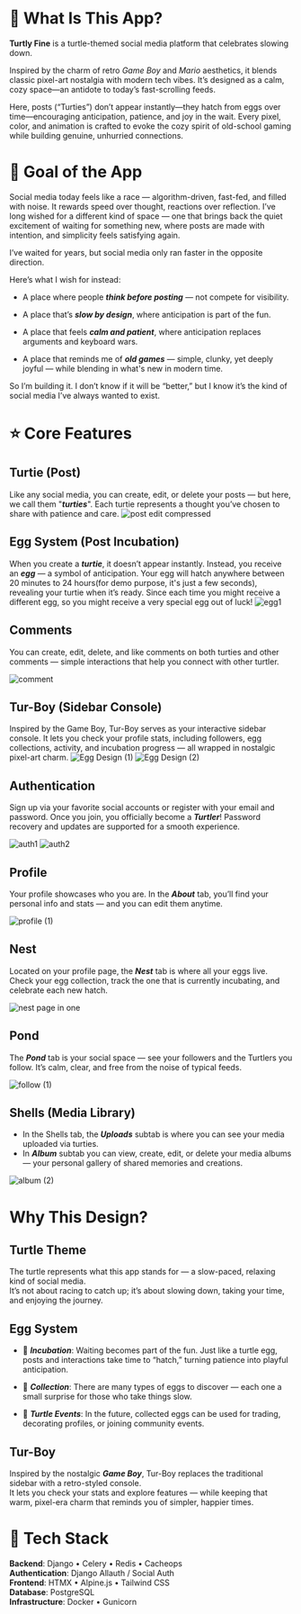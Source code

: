 # 🐢 What Is This App?
**Turtly Fine** is a turtle-themed social media platform that celebrates slowing down.

Inspired by the charm of retro *Game Boy* and *Mario* aesthetics, it blends classic pixel-art nostalgia with modern tech vibes.
It’s designed as a calm, cozy space—an antidote to today’s fast-scrolling feeds.

Here, posts (“Turties”) don’t appear instantly—they hatch from eggs over time—encouraging anticipation, patience, and joy in the wait. Every pixel, color, and animation is crafted to evoke the cozy spirit of old-school gaming while building genuine, unhurried connections.

# 🎯 Goal of the App
Social media today feels like a race — algorithm-driven, fast-fed, and filled with noise. It rewards speed over thought, reactions over reflection. I’ve long wished for a different kind of space — one that brings back the quiet excitement of waiting for something new, where posts are made with intention, and simplicity feels satisfying again.

I’ve waited for years, but social media only ran faster in the opposite direction.

Here’s what I wish for instead:

- A place where people ***think before posting*** — not compete for visibility.

- A place that’s ***slow by design***, where anticipation is part of the fun.

- A place that feels ***calm and patient***, where anticipation replaces arguments and keyboard wars.

- A place that reminds me of ***old games*** — simple, clunky, yet deeply joyful — while blending in what's new in modern time.

So I’m building it.
I don’t know if it will be “better,” but I know it’s the kind of social media I’ve always wanted to exist.


# ⭐ Core Features
## Turtie (Post)
Like any social media, you can create, edit, or delete your posts — but here, we call them "***turties***". Each turtie represents a thought you’ve chosen to share with patience and care.
![post edit compressed](https://github.com/user-attachments/assets/79fda65c-c0b9-484d-b768-e36cce77fc3b)

## Egg System (Post Incubation)
When you create a ***turtie***, it doesn’t appear instantly. Instead, you receive an ***egg*** — a symbol of anticipation. Your egg will hatch anywhere between 20 minutes to 24 hours(for demo purpose, it's just a few seconds), revealing your turtie when it’s ready. Since each time you might receive a different egg, so you might receive a very special egg out of luck!
![egg1](https://github.com/user-attachments/assets/73438658-8748-4415-8587-33928b0af825)


## Comments
You can create, edit, delete, and like comments on both turties and other comments — simple interactions that help you connect with other turtler.

![comment](https://github.com/user-attachments/assets/653275eb-5ced-4a71-bc58-694e92c4a84b)

## Tur-Boy (Sidebar Console)
Inspired by the Game Boy, Tur-Boy serves as your interactive sidebar console. It lets you check your profile stats, including followers, egg collections, activity, and incubation progress — all wrapped in nostalgic pixel-art charm.
![Egg Design (1)](https://github.com/user-attachments/assets/608070f9-cc8c-4ab6-aac4-08c9cc4ea01c)
![Egg Design (2)](https://github.com/user-attachments/assets/971ebce6-f9f7-4206-ac2d-0b61642f28c5)

## Authentication
Sign up via your favorite social accounts or register with your email and password. Once you join, you officially become a ***Turtler***! Password recovery and updates are supported for a smooth experience.

![auth1](https://github.com/user-attachments/assets/7d228e5d-314e-41fc-ae75-3a0ea0c95eac)
![auth2](https://github.com/user-attachments/assets/554ebf64-c730-4617-9948-07905ac71e1f)


## Profile
Your profile showcases who you are. In the ***About*** tab, you’ll find your personal info and stats — and you can edit them anytime.

![profile (1)](https://github.com/user-attachments/assets/464b2a93-8597-46db-bd7c-fab2c50b12ec)

## Nest
Located on your profile page, the ***Nest*** tab is where all your eggs live. Check your egg collection, track the one that is currently incubating, and celebrate each new hatch.

![nest page in one](https://github.com/user-attachments/assets/386b8a68-e0f8-4d3c-a8ca-e7700ed3a944)

## Pond
The ***Pond*** tab is your social space — see your followers and the Turtlers you follow. It’s calm, clear, and free from the noise of typical feeds.

![follow (1)](https://github.com/user-attachments/assets/df63fa8b-4afb-4ada-aa47-74ceac4d3327)


## Shells (Media Library)
- In the Shells tab, the ***Uploads*** subtab is where you can see your media uploaded via turties.  
- In ***Album*** subtab you can view, create, edit, or delete your media albums — your personal gallery of shared memories and creations.

![album (2)](https://github.com/user-attachments/assets/f25d6924-1dad-42fe-a2b8-41344d07f87b)

  
# Why This Design?
## Turtle Theme
The turtle represents what this app stands for — a slow-paced, relaxing kind of social media.  
It’s not about racing to catch up; it’s about slowing down, taking your time, and enjoying the journey.

## Egg System

- 🥚 ***Incubation***: Waiting becomes part of the fun. Just like a turtle egg, posts and interactions take time to “hatch,” turning patience into playful anticipation.

- 🎁 ***Collection***: There are many types of eggs to discover — each one a small surprise for those who take things slow.

- 🌊 ***Turtle Events***: In the future, collected eggs can be used for trading, decorating profiles, or joining community events.

## Tur-Boy
Inspired by the nostalgic ***Game Boy***, Tur-Boy replaces the traditional sidebar with a retro-styled console.  
It lets you check your stats and explore features — while keeping that warm, pixel-era charm that reminds you of simpler, happier times.

# 🧰 Tech Stack
**Backend**: Django • Celery • Redis • Cacheops  
**Authentication**: Django Allauth / Social Auth  
**Frontend**: HTMX • Alpine.js • Tailwind CSS  
**Database**: PostgreSQL  
**Infrastructure**: Docker • Gunicorn  
